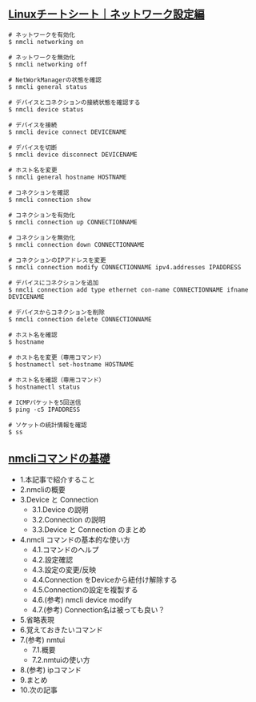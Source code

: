 ## [Linuxチートシート｜ネットワーク設定編](https://qiita.com/shtnkgm/items/11ea9609f246c633a878)

```
# ネットワークを有効化
$ nmcli networking on

# ネットワークを無効化
$ nmcli networking off

# NetWorkManagerの状態を確認
$ nmcli general status

# デバイスとコネクションの接続状態を確認する
$ nmcli device status

# デバイスを接続
$ nmcli device connect DEVICENAME

# デバイスを切断
$ nmcli device disconnect DEVICENAME

# ホスト名を変更
$ nmcli general hostname HOSTNAME

# コネクションを確認
$ nmcli connection show

# コネクションを有効化
$ nmcli connection up CONNECTIONNAME

# コネクションを無効化
$ nmcli connection down CONNECTIONNAME

# コネクションのIPアドレスを変更
$ nmcli connection modify CONNECTIONNAME ipv4.addresses IPADDRESS

# デバイスにコネクションを追加
$ nmcli connection add type ethernet con-name CONNECTIONNAME ifname DEVICENAME

# デバイスからコネクションを削除
$ nmcli connection delete CONNECTIONNAME

# ホスト名を確認
$ hostname

# ホスト名を変更（専用コマンド）
$ hostnamectl set-hostname HOSTNAME

# ホスト名を確認（専用コマンド）
$ hostnamectl status

# ICMPパケットを5回送信
$ ping -c5 IPADDRESS

# ソケットの統計情報を確認
$ ss

```

## [nmcliコマンドの基礎](https://endy-tech.hatenablog.jp/entry/2018/09/08/140950)

* 1.本記事で紹介すること
* 2.nmcliの概要
* 3.Device と Connection
	* 3.1.Device の説明
	* 3.2.Connection の説明
	* 3.3.Device と Connection のまとめ
* 4.nmcli コマンドの基本的な使い方
	* 4.1.コマンドのヘルプ
	* 4.2.設定確認
	* 4.3.設定の変更/反映
	* 4.4.Connection をDeviceから紐付け解除する
	* 4.5.Connectionの設定を複製する
	* 4.6.(参考) nmcli device modify
	* 4.7.(参考) Connection名は被っても良い？
* 5.省略表現
* 6.覚えておきたいコマンド
* 7.(参考) nmtui
	* 7.1.概要
	* 7.2.nmtuiの使い方
* 8.(参考) ipコマンド
* 9.まとめ
* 10.次の記事

